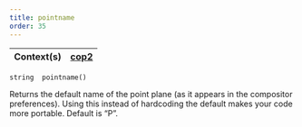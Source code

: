 ```yaml
---
title: pointname
order: 35
---
```

| Context(s) | [cop2](../contexts/cop2.html) |
| --- | --- |

`string  pointname()`

Returns the default name of the point plane (as it appears in the
compositor preferences). Using this instead of hardcoding the default
makes your code more portable. Default is “P”.
